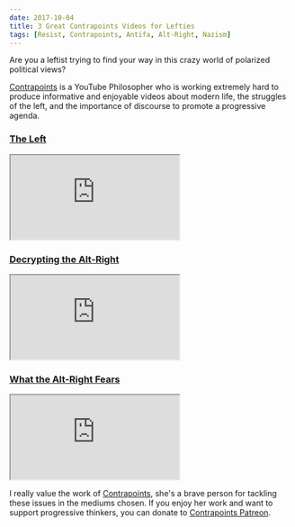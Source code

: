 ```yaml
---
date: 2017-10-04
title: 3 Great Contrapoints Videos for Lefties
tags: [Resist, Contrapoints, Antifa, Alt-Right, Nazism]
---
```


Are you a leftist trying to find your way in this crazy world of polarized political views?

[Contrapoints][Contrapoints] is a YouTube Philosopher who is working extremely hard to produce informative and enjoyable videos about modern life, the struggles of the left, and the importance of discourse to promote a progressive agenda.

### [The Left](https://www.youtube.com/watch?v=QuN6GfUix7c)

<div class="embed-container">
  <iframe src="https://www.youtube.com/embed/QuN6GfUix7c" allowfullscreen></iframe>
</div>

### [Decrypting the Alt-Right](https://www.youtube.com/watch?v=Sx4BVGPkdzk)

<div class="embed-container">
  <iframe src="https://www.youtube.com/embed/Sx4BVGPkdzk" allowfullscreen></iframe>
</div>

### [What the Alt-Right Fears](https://www.youtube.com/watch?v=a3XjRO4-kGk)

<div class="embed-container">
  <iframe src="https://www.youtube.com/embed/a3XjRO4-kGk" allowfullscreen></iframe>
</div>

I really value the work of [Contrapoints][Contrapoints], she's a brave person for tackling these issues in the mediums chosen. If you enjoy her work and want to support progressive thinkers, you can donate to [Contrapoints Patreon](https://patreon.com/contrapoints).

[Contrapoints]: https://www.youtube.com/contrapoints
